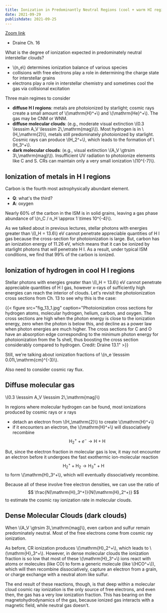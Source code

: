 ```yaml
---
title: Ionization in Predominantly Neutral Regions (cool + warm HI regions)
date: 2021-09-29
publishdate: 2021-09-25
---
```


[Zoom link](https://psu.mediaspace.kaltura.com/media/Astro+542A+Lecture+Sep+29/1_z72pm38a)

* Draine Ch. 16

What is the degree of ionization expected in predominately neutral interstellar clouds? 
* \\(n_e\\) determines ionization balance of various species
* collisions with free electrons play a role in determining the charge state for interstellar grains
* electrons play a role in interstellar chemistry and sometimes cool the gas via collisional excitation

Three main regimes to consider
* **diffuse H I regions**: metals are photoionized by starlight; cosmic rays create a small amount of \\(\mathrm{H}^+\\) and \\(\mathrm{He}^+\\). The gas may be CNM or WNM.
* **diffuse molecular clouds**: (e.g., moderate visual extinction \\(0.3 \lesssim A_V \lesssim 2\\,\mathrm{mag}\\)). Most hydrogen is in \\(H_\mathrm{2}\\), metals still predominately photoionized by starlight. Cosmic rays can produce \\(H_2^+\\), which leads to the formation of \\(H_3^+\\).
* **dark molecular clouds**: (e.g., visual extinction \\(A_V \gtrsim 3\\,\mathrm{mag}\\)). Insufficient UV radiation to photoionize elements like C and S. CRs can maintain only a very small ionization \\(10^{-7}\\).

## Ionization of metals in H I regions

Carbon is the fourth most astrophysically abundant element.

* **Q**: what's the third? 
* **A**: oxygen

Nearly 60% of the carbon in the ISM is in solid grains, leaving a gas phase abundance of \\(n_C / n_H \approx 1 \times 10^{-4}\\).

As we talked about in previous lectures, stellar photons with energies greater than \\(I_H = 13.6\\) eV cannot penetrate appreciable quantities of H I gas because the cross-section for photoionization is large. But, carbon has an ionization energy of 11.26 eV, which means that it can be ionized by starlight photons that *will* penetrate H I. As a result, under typical ISM conditions, we find that 99% of the carbon is ionized.

## Ionization of hydrogen in cool H I regions
Stellar photons with energies greater than \\(I_H = 13.6\\) eV cannot penetrate appreciable quantities of H I gas, however x-rays of sufficiently high energies can reach the interior of clouds. Let's revisit the photoionization cross sections from Ch. 13 to see why this is the case:

{{< figure src="fig_13_1.jpg" caption="Photoionization cross sections for hydrogen atoms, molecular hydrogen, helium, carbon, and oxygen. The cross sections are high when the photon energy is close to the ionization energy, zero when the photon is below this, and decline as a power law when photon energies are much higher. The cross sections for C and O have an absorption edge corresponding to the minimum photon energy for photoionization from the 1s shell, thus boosting the cross section considerably compared to hydrogen. Credit: Draine 13.1" >}}

Still, we're talking about ionization fractions of \\(n_e \lesssim 0.01\\,\mathrm{cm}^{-3}\\).

Also need to consider cosmic ray flux.

## Diffuse molecular gas

\\(0.3 \lesssim A_V \lesssim 2\\,\mathrm{mag}\\)

In regions where molecular hydrogen can be found, most ionizations produced by cosmic rays or x rays

* detach an electron from \\(H_\mathrm{2}\\) to create \\(\mathrm{H}^+\\)
* if it encounters an electron, the \\(\mathrm{H}^+\\) will dissociatively recombine
$$
\mathrm{H}_2^+ + e^- \rightarrow \mathrm{H} + \mathrm{H}
$$

But, since the electron fraction in molecular gas is low, it may not encounter an electron before it undergoes the fast exothermic ion-molecular reaction
$$
\mathrm{H}_2^+ + \mathrm{H}_2 \rightarrow \mathrm{H}_3^+ + \mathrm{H}
$$
to form 
\\(\mathrm{H}_3^+\\), which will eventually dissociatively recombine.

Because all of these involve free electron densities, we can use the ratio of 
$$
\frac{N(\mathrm{H}_3^+)}{N(\mathrm{H}_2^+)}
$$
to estimate the cosmic ray ionization rate in molecular clouds.

## Dense Molecular Clouds (dark clouds)

When \\(A_V \gtrsim 3\\,\mathrm{mag}\\), even carbon and sulfur remain predominately neutral. Most of the free electrons come from cosmic ray ionization.

As before, CR ionization produces \\(\mathrm{H}_2^+\\), which leads to \\(\mathrm{H}_3^+\\). However, in dense molecular clouds the ionization fraction is so low that most of these \\(\mathrm{H}_3^+\\) ions react with atoms or molecules (like CO) to form a generic molecule (like \\(HCO^+\\)), which will then recombine dissociatively, capture an electron from a grain, or charge exchange with a neutral atom like sulfur.

The end result of these reactions, though, is that deep within a molecular cloud cosmic ray ionization is the only source of free electrons, and even then, the gas has a very low ionization fraction. This has bearing on the magnetohydrodynamics of the gas, because ionized gas interacts with a magnetic field, while neutral gas doesn't.
